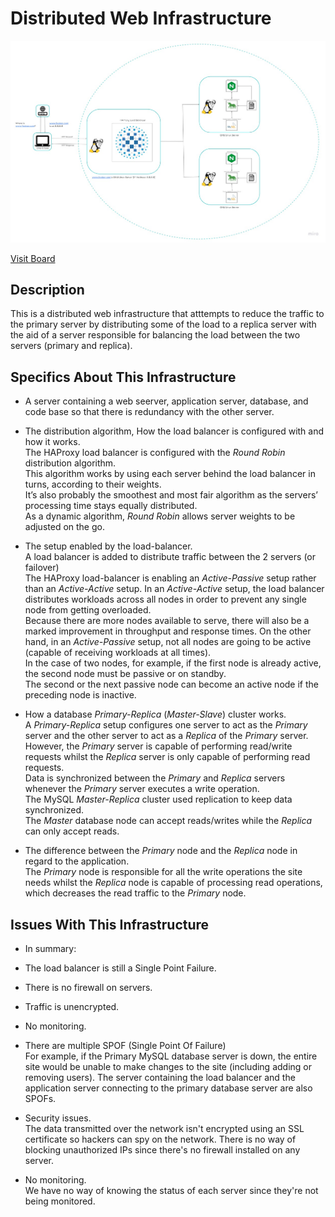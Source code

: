 # Distributed Web Infrastructure

![Image of a distributed web infrastructure](1-distributed_web_infrastructure.jpg)

[Visit Board](https://miro.com/app/board/uXjVOfI6jcU=/)

## Description

This is a distributed web infrastructure that atttempts to reduce the traffic to the primary server by distributing some of the load to a replica server with the aid of a server responsible for balancing the load between the two servers (primary and replica).

## Specifics About This Infrastructure
+ A server containing a web seerver, application server, database, and code base so that there is redundancy with the other server.

+ The distribution algorithm, How the load balancer is configured with and how it works.
<br/>The HAProxy load balancer is configured with the *Round Robin* distribution algorithm.
<br/>This algorithm works by using each server behind the load balancer in turns, according to their weights.
<br/>It’s also probably the smoothest and most fair algorithm as the servers’ processing time stays equally distributed.
<br/>As a dynamic algorithm, *Round Robin* allows server weights to be adjusted on the go.

+ The setup enabled by the load-balancer.
<br/>A load balancer is added to distribute traffic between the 2 servers (or failover)
<br/>The HAProxy load-balancer is enabling an *Active-Passive* setup rather than an *Active-Active* setup. In an *Active-Active* setup, the load balancer distributes workloads across all nodes in order to prevent any single node from getting overloaded.
<br/>Because there are more nodes available to serve, there will also be a marked improvement in throughput and response times. On the other hand, in an *Active-Passive* setup, not all nodes are going to be active (capable of receiving workloads at all times).
<br/>In the case of two nodes, for example, if the first node is already active, the second node must be passive or on standby.
<br/>The second or the next passive node can become an active node if the preceding node is inactive.

+ How a database *Primary-Replica* (*Master-Slave*) cluster works.
<br/>A *Primary-Replica* setup configures one server to act as the *Primary* server and the other server to act as a *Replica* of the *Primary* server.
<br/>However, the *Primary* server is capable of performing read/write requests whilst the *Replica* server is only capable of performing read requests.
<br/>Data is synchronized between the *Primary* and *Replica* servers whenever the *Primary* server executes a write operation.
<br/>The MySQL *Master-Replica* cluster used replication to keep data synchronized.
<br/>The *Master* database node can accept reads/writes while the *Replica* can only accept reads.

+ The difference between the *Primary* node and the *Replica* node in regard to the application.
<br/>The *Primary* node is responsible for all the write operations the site needs whilst the *Replica* node is capable of processing read operations, which decreases the read traffic to the *Primary* node.

## Issues With This Infrastructure
+ In summary:
+ The load balancer is still a Single Point Failure.
+ There is no firewall on servers.
+ Traffic is unencrypted.
+ No monitoring.

+ There are multiple SPOF (Single Point Of Failure)
<br/>For example, if the Primary MySQL database server is down, the entire site would be unable to make changes to the site (including adding or removing users). 
The server containing the load balancer and the application server connecting to the primary database server are also SPOFs.

+ Security issues.<br/>The data transmitted over the network isn't encrypted using an SSL certificate so hackers can spy on the network. There is no way of blocking unauthorized IPs since there's no firewall installed on any server.

+ No monitoring.<br/>We have no way of knowing the status of each server since they're not being monitored.